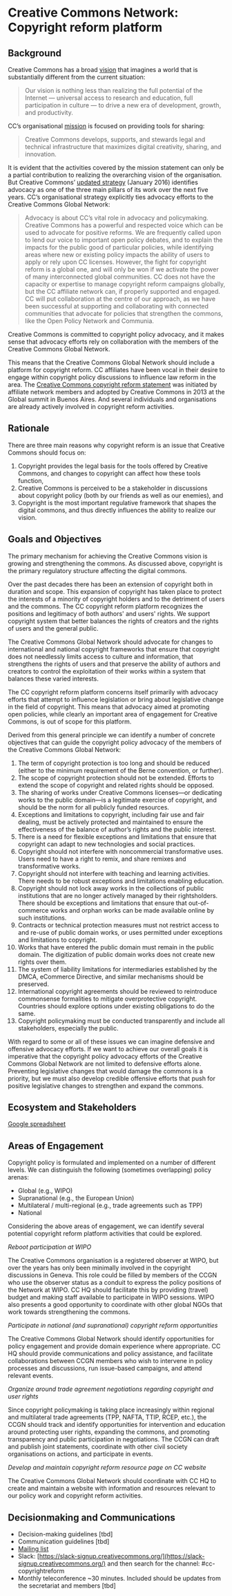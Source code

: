 # Creative Commons Network: Copyright reform platform

## Background
Creative Commons has a broad [vision](https://creativecommons.org/about/mission-and-vision/) that imagines a world that is substantially different from the current situation:
>Our vision is nothing less than realizing the full potential of the Internet — universal access to research and education, full participation in culture — to drive a new era of development, growth, and productivity.

CC’s organisational [mission](https://creativecommons.org/about/mission-and-vision/) is focused on providing tools for sharing: 
>Creative Commons develops, supports, and stewards legal and technical infrastructure that maximizes digital creativity, sharing, and innovation.

It is evident that the activities covered by the mission statement can only be a partial contribution to realizing the overarching vision of the organisation. But Creative Commons’ [updated strategy](https://creativecommons.org/wp-content/uploads/2016/01/CC-Strategy-2016-2020-1.pdf) (January 2016) identifies advocacy as one of the three main pillars of its work over the next five years. CC’s organisational strategy explicitly ties advocacy efforts to the Creative Commons Global Network: 
>Advocacy is about CC’s vital role in advocacy and policymaking. Creative Commons has a powerful and respected voice which can be used to advocate for positive reforms. We are frequently called upon to lend our voice to important open policy debates, and to explain the impacts for the public good of particular policies, while identifying areas where new or existing policy impacts the ability of users to apply or rely upon CC licenses. However, the fight for copyright reform is a global one, and will only be won if we activate the power of many interconnected global communities. CC does not have the capacity or expertise to manage copyright reform campaigns globally, but the CC affiliate network can, if properly supported and engaged. CC will put collaboration at the centre of our approach, as we have been successful at supporting and collaborating with connected communities that advocate for policies that strengthen the commons, like the Open Policy Network and Communia.

Creative Commons is committed to copyright policy advocacy, and it makes sense that advocacy efforts rely on collaboration with the members of the Creative Commons Global Network. 

This means that the Creative Commons Global Network should include a platform for copyright reform. CC affiliates have been vocal in their desire to engage within copyright policy discussions to influence law reform in the area. The [Creative Commons copyright reform statement](https://creativecommons.org/2013/10/16/supporting-copyright-reform/) was initiated by affiliate network members and adopted by Creative Commons in 2013 at the Global summit in Buenos Aires. And several individuals and organisations are already actively involved in copyright reform activities. 

## Rationale
There are three main reasons why copyright reform is an issue that Creative Commons should focus on: 
1. Copyright provides the legal basis for the tools offered by Creative Commons, and changes to copyright can affect how these tools function, 
2. Creative Commons is perceived to be a stakeholder in discussions about copyright policy (both by our friends as well as our enemies), and 
3. Copyright is the most important regulative framework that shapes the digital commons, and thus directly influences the ability to realize our vision. 

## Goals and Objectives 
The primary mechanism for achieving the Creative Commons vision is growing and strengthening the commons. As discussed above, copyright is the primary regulatory structure affecting the digital commons. 

Over the past decades there has been an extension of copyright both in duration and scope. This expansion of copyright has taken place to protect the interests of a minority of copyright holders and to the detriment of users and the commons. The CC copyright reform platform recognizes the positions and legitimacy of both authors' and users' rights. We support copyright system that better balances the rights of creators and the rights of users and the general public. 

The Creative Commons Global Network should advocate for changes to international and national copyright frameworks that ensure that copyright does not needlessly limits access to culture and information, that strengthens the rights of users and that preserve the ability of authors and creators to control the exploitation of their works within a system that balances these varied interests.

The CC copyright reform platform concerns itself primarily with advocacy efforts that attempt to influence legislation or bring about legislative change in the field of copyright. This means that advocacy aimed at promoting open policies, while clearly an important area of engagement for Creative Commons, is out of scope for this platform. 

Derived from this general principle we can identify a number of concrete objectives that can guide the copyright policy advocacy of the members of the Creative Commons Global Network:
1. The term of copyright protection is too long and should be reduced (either to the minimum requirement of the Berne convention, or further).
2. The scope of copyright protection should not be extended. Efforts to extend the scope of copyright and related rights should be opposed. 
3. The sharing of works under Creative Commons licenses—or dedicating works to the public domain—is a legitimate exercise of copyright, and should be the norm for all publicly funded resources. 
4. Exceptions and limitations to copyright, including fair use and fair dealing, must be actively protected and maintained to ensure the effectiveness of the balance of author’s rights and the public interest.
5. There is a need for flexible exceptions and limitations that ensure that copyright can adapt to new technologies and social practices.
6. Copyright should not interfere with noncommercial transformative uses. Users need to have a right to remix, and share remixes and transformative works.
7. Copyright should not interfere with teaching and learning activities. There needs to be robust exceptions and limitations enabling education. 
8. Copyright should not lock away works in the collections of public institutions that are no longer actively managed by their rightsholders. There should be exceptions and limitations that ensure that out-of-commerce works and orphan works can be made available online by such institutions. 
9. Contracts or technical protection measures must not restrict access to and re-use of public domain works, or uses permitted under exceptions and limitations to copyright. 
10. Works that have entered the public domain must remain in the public domain. The digitization of public domain works does not create new rights over them.
11. The system of liability limitations for intermediaries established by the DMCA, eCommerce Directive, and similar mechanisms should be preserved. 
12. International copyright agreements should be reviewed to reintroduce commonsense formalities to mitigate overprotective copyright. Countries should explore options under existing obligations to do the same. 
13. Copyright policymaking must be conducted transparently and include all stakeholders, especially the public.

With regard to some or all of these issues we can imagine defensive and offensive advocacy efforts. If we want to achieve our overall goals it is imperative that the copyright policy advocacy efforts of the Creative Commons Global Network are not limited to defensive efforts alone. Preventing legislative changes that would damage the commons is a priority, but we must also develop credible offensive efforts that push for positive legislative changes to strengthen and expand the commons.  

## Ecosystem and Stakeholders
[Google spreadsheet](https://docs.google.com/spreadsheets/d/1f5Q9KSBGMRYXUyHacSq_zf5rDJIePiKNGHAhc-OC_Hs/edit#gid=0)

## Areas of Engagement
Copyright policy is formulated and implemented on a number of different levels. We can distinguish the following (sometimes overlapping) policy arenas: 
* Global (e.g., WIPO)  
* Supranational (e.g., the European Union) 
* Multilateral / multi-regional (e.g., trade agreements such as TPP) 
* National 

Considering the above areas of engagement, we can identify several potential copyright reform platform activities that could be explored.

*Reboot participation at WIPO*

The Creative Commons organisation is a registered observer at WIPO, but over the years has only been minimally involved in the copyright discussions in Geneva. This role could be filled by members of the CCGN who use the observer status as a conduit to express the policy positions of the Network at WIPO. CC HQ should facilitate this by providing (travel) budget and making staff available to participate in WIPO sessions. WIPO also presents a good opportunity to coordinate with other global NGOs that work towards strengthening the commons. 

*Participate in national (and supranational) copyright reform opportunities*

The Creative Commons Global Network should identify opportunities for policy engagement and provide domain experience where appropriate. CC HQ should provide communications and policy assistance, and facilitate collaborations between CCGN members who wish to intervene in policy processes and discussions, run issue-based campaigns, and attend relevant events. 

*Organize around trade agreement negotiations regarding copyright and user rights*

Since copyright policymaking is taking place increasingly within regional and multilateral trade agreements (TPP, NAFTA, TTIP, RCEP, etc.), the CCGN should track and identify opportunities for intervention and education around protecting user rights, expanding the commons, and promoting transparency and public participation in negotiations. The CCGN can draft and publish joint statements, coordinate with other civil society organisations on actions, and participate in events.  

*Develop and maintain copyright reform resource page on CC website*

The Creative Commons Global Network should coordinate with CC HQ to create and maintain a website with information and resources relevant to our policy work and copyright reform activities. 

## Decisionmaking and Communications
* Decision-making guidelines [tbd]
* Communication guidelines [tbd] 
* [Mailing list](https://creativecommons.email/mailman/listinfo/copyright-reform)
* Slack: [https://slack-signup.creativecommons.org/](https://slack-signup.creativecommons.org/) and then search for the channel: #cc-copyrightreform
* Monthly teleconference ~30 minutes. Included should be updates from the secretariat and members [tbd]
